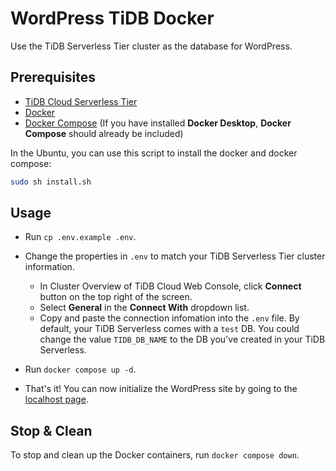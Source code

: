 # WordPress TiDB Docker

Use the TiDB Serverless Tier cluster as the database for WordPress.

## Prerequisites

- [TiDB Cloud Serverless Tier](https://tidbcloud.com/)
- [Docker](https://www.docker.com/)
- [Docker Compose](https://docs.docker.com/compose/) (If you have installed **Docker Desktop**, **Docker Compose** should already be included)

In the Ubuntu, you can use this script to install the docker and docker compose:

```bash
sudo sh install.sh
```

## Usage

- Run `cp .env.example .env`.
- Change the properties in `.env` to match your TiDB Serverless Tier cluster information.

  - In Cluster Overview of TiDB Cloud Web Console, click **Connect** button on the top right of the screen.
  - Select **General** in the **Connect With** dropdown list.
  - Copy and paste the connection infomation into the `.env` file. By default, your TiDB Serverless comes with a `test` DB. You could change the value `TIDB_DB_NAME` to the DB you've created in your TiDB Serverless.

- Run `docker compose up -d`.
- That's it! You can now initialize the WordPress site by going to the [localhost page](http://localhost).

## Stop & Clean

To stop and clean up the Docker containers, run `docker compose down`.

